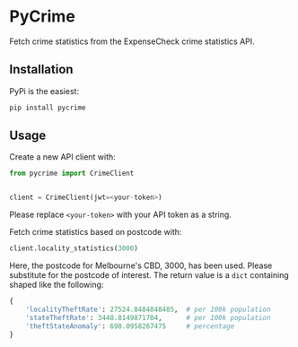 # PyCrime

Fetch crime statistics from the ExpenseCheck crime statistics API.

## Installation

PyPi is the easiest:

``` bash
pip install pycrime
```

## Usage

Create a new API client with:

``` python
from pycrime import CrimeClient


client = CrimeClient(jwt=<your-token>)
```

Please replace `<your-token>` with your API token as a string.

Fetch crime statistics based on postcode with:

``` python
client.locality_statistics(3000)
```

Here, the postcode for Melbourne's CBD, 3000, has been used. Please
substitute for the postcode of interest. The return value is a `dict`
containing shaped like the following:

``` python
{
    'localityTheftRate': 27524.8484848485,  # per 100k population
    'stateTheftRate': 3448.8149871704,      # per 100k population
    'theftStateAnomaly': 698.0958267475     # percentage
}
```

